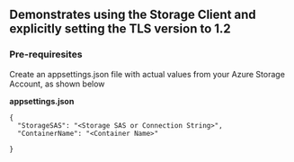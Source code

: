 ## Demonstrates using the Storage Client and explicitly setting the TLS version to 1.2

### Pre-requiresites
Create an appsettings.json file with actual values from your Azure Storage Account, as shown below

**appsettings.json**
```
{
  "StorageSAS": "<Storage SAS or Connection String>",
  "ContainerName": "<Container Name>"

}
```